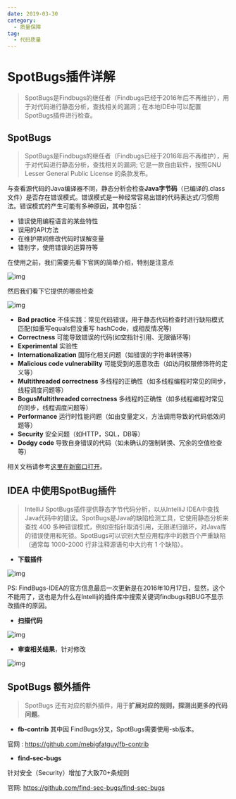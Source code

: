 ```yaml
---
date: 2019-03-30
category:
  - 质量保障
tag:
  - 代码质量
---
```

# SpotBugs插件详解 

> SpotBugs是Findbugs的继任者（Findbugs已经于2016年后不再维护），用于对代码进行静态分析，查找相关的漏洞；在本地IDE中可以配置SpotBugs插件进行检查。

## SpotBugs

> SpotBugs是Findbugs的继任者（Findbugs已经于2016年后不再维护），用于对代码进行静态分析，查找相关的漏洞; 它是一款自由软件，按照GNU Lesser General Public License 的条款发布。

与查看源代码的Java编译器不同，静态分析会检查**Java字节码**（已编译的.class文件）是否存在错误模式。错误模式是一种经常容易出错的代码表达式/习惯用法。错误模式的产生可能有多种原因，其中包括：

- 错误使用编程语言的某些特性
- 误用的API方法
- 在维护期间修改代码时误解变量
- 错别字，使用错误的运算符等

在使用之前，我们需要先看下官网的简单介绍，特别是注意点

![img](https://www.pdai.tech/images/develop/ut/dev-qt-spotbugs-1.png)

然后我们看下它提供的哪些检查

![img](https://www.pdai.tech/images/develop/ut/dev-qt-spotbugs-2.png)

- **Bad practice** 不佳实践：常见代码错误，用于静态代码检查时进行缺陷模式匹配(如重写equals但没重写 hashCode，或相反情况等)
- **Correctness** 可能导致错误的代码(如空指针引用、无限循环等)
- **Experimental** 实验性
- **Internationalization** 国际化相关问题（如错误的字符串转换等）
- **Malicious code vulnerability** 可能受到的恶意攻击（如访问权限修饰符的定义等）
- **Multithreaded correctness** 多线程的正确性（如多线程编程时常见的同步，线程调度问题等）
- **BogusMultithreaded correctness** 多线程的正确性（如多线程编程时常见的同步，线程调度问题等）
- **Performance** 运行时性能问题（如由变量定义，方法调用导致的代码低效问题等）
- **Security** 安全问题（如HTTP，SQL，DB等）
- **Dodgy code** 导致自身错误的代码（如未确认的强制转换、冗余的空值检查等）

相关文档请参考[这里在新窗口打开](https://spotbugs.readthedocs.io/en/latest/introduction.html)。

## IDEA 中使用SpotBug插件

> IntelliJ SpotBugs插件提供静态字节代码分析，以从IntelliJ IDEA中查找Java代码中的错误。SpotBugs是Java的缺陷检测工具，它使用静态分析来查找 400 多种错误模式，例如空指针取消引用，无限递归循环，对Java库的错误使用和死锁。SpotBugs可以识别大型应用程序中的数百个严重缺陷（通常每 1000-2000 行非注释源语句中大约有 1 个缺陷）。

- **下载插件**

![img](https://www.pdai.tech/images/develop/ut/dev-qt-spotbugs-3.png)

PS: FindBugs-IDEA的官方信息最后一次更新是在2016年10月17日，显然，这个不能用了，这也是为什么在Intellij的插件库中搜索关键词findbugs和BUG不显示改插件的原因。

- **扫描代码**

![img](https://www.pdai.tech/images/develop/ut/dev-qt-spotbugs-6.png)

- **审查相关结果**，针对修改

![img](https://www.pdai.tech/images/develop/ut/dev-qt-spotbugs-5.png)

## SpotBugs 额外插件

> SpotBugs 还有对应的额外插件，用于**扩展对应的规则，探测出更多的代码问题**。

- **fb-contrib** 其中因 FindBugs分叉，SpotBugs需要使用-sb版本。

官网 : https://github.com/mebigfatguy/fb-contrib

- **find-sec-bugs**

针对安全（Security）增加了大致70+条规则

官网: https://github.com/find-sec-bugs/find-sec-bugs